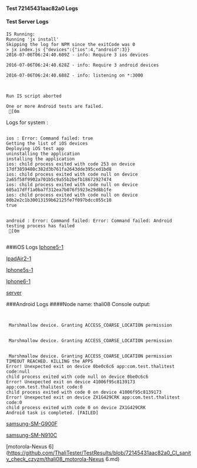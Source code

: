 #### Test 72145431aac82a0 Logs

#### Test Server Logs
```
IS Running:
Running 'jx install'
Skipping the log for NPM since the exitCode was 0
> jx index.js {"devices":{"ios":4,"android":3}}
2016-07-06T06:24:40.609Z - info: Require 3 ios devices

2016-07-06T06:24:40.628Z - info: Require 3 android devices

2016-07-06T06:24:40.688Z - info: listening on *:3000


 
Run IS script aborted
 
One or more Android tests are failed.
 [0m

```


Logs for system : 
```

ios : Error: Command failed: true
Getting the list of iOS devices 
Deploying iOS test app 
uninstalling the application 
installing the application 
ios: child process exited with code 253 on device 17df3859480c382d3b761fa2643dde395ced1bd8 
ios: child process exited with code null on device 2a65f58f9902a701b5c9a55b2befb18672927474 
ios: child process exited with code null on device 605a17dff1a0ba7f312ea7b076f5923e29d8b1fe 
ios: child process exited with code null on device 00b2e2c1b30013159b62125fe7f097bdcc055c10 
true


android : Error: Command failed: Error: Command failed: Android testing process has failed
 [0m


```
###iOS Logs
[Iphone5-1](https://github.com/ThaliTester/TestResults/blob/72145431aac82a0_CI_sanity_check_czyzm/iOS_Iphone5-1.md)

[IpadAir2-1](https://github.com/ThaliTester/TestResults/blob/72145431aac82a0_CI_sanity_check_czyzm/iOS_IpadAir2-1.md)

[Iphone5s-1](https://github.com/ThaliTester/TestResults/blob/72145431aac82a0_CI_sanity_check_czyzm/iOS_Iphone5s-1.md)

[Iphone6-1](https://github.com/ThaliTester/TestResults/blob/72145431aac82a0_CI_sanity_check_czyzm/iOS_Iphone6-1.md)

[server](https://github.com/ThaliTester/TestResults/blob/72145431aac82a0_CI_sanity_check_czyzm/iOS_server.md)


###Android Logs
####Node name: thali08
Console output:
```


 Marshmallow device. Granting ACCESS_COARSE_LOCATION permission


 Marshmallow device. Granting ACCESS_COARSE_LOCATION permission


 Marshmallow device. Granting ACCESS_COARSE_LOCATION permission
TIMEOUT REACHED. KILLING the APPS
Error! Unexpected exit on device 0be0c6c6 app:com.test.thalitest code:null 
child process exited with code null on device 0be0c6c6 
Error! Unexpected exit on device 41006f95c8139173 app:com.test.thalitest code:0 
child process exited with code 0 on device 41006f95c8139173 
Error! Unexpected exit on device ZX1G429CRK app:com.test.thalitest code:0 
child process exited with code 0 on device ZX1G429CRK 
Android task is completed. [FAILED]
```
[samsung-SM-G900F](https://github.com/ThaliTester/TestResults/blob/72145431aac82a0_CI_sanity_check_czyzm/thali08_samsung-SM-G900F.md)

[samsung-SM-N910C](https://github.com/ThaliTester/TestResults/blob/72145431aac82a0_CI_sanity_check_czyzm/thali08_samsung-SM-N910C.md)

[motorola-Nexus 6](https://github.com/ThaliTester/TestResults/blob/72145431aac82a0_CI_sanity_check_czyzm/thali08_motorola-Nexus 6.md)




